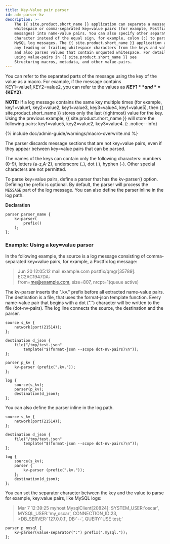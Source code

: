 ```yaml
---
title: Key-Value pair parser
id: adm-parser-kv
description: >-
    The {{ site.product.short_name }} application can separate a message consisting of
    whitespace or comma-separated key=value pairs (for example, Postfix log
    messages) into name-value pairs. You can also specify other separator
    character instead of the equal sign, for example, colon (:) to parse
    MySQL log messages. The {{ site.product.short_name }} application automatically trims
    any leading or trailing whitespace characters from the keys and values,
    and also parses values that contain unquoted whitespace. For details on
    using value-pairs in {{ site.product.short_name }} see
    Structuring macros, metadata, and other value-pairs.
---
```


You can refer to the separated parts of the message using the key of the
value as a macro. For example, if the message contains
KEY1=value1,KEY2=value2, you can refer to the values as **${KEY1}** and
**${KEY2}**.

**NOTE:** If a log message contains the same key multiple times (for
example, key1=value1, key2=value2, key1=value3, key3=value4,
key1=value5), then {{ site.product.short_name }} stores only the last (rightmost) value
for the key. Using the previous example, {{ site.product.short_name }} will store the
following pairs: key1=value5, key2=value2, key3=value4.
{: .notice--info}

{% include doc/admin-guide/warnings/macro-overwrite.md %}

The parser discards message sections that are not key=value pairs, even if they
appear between key=value pairs that can be parsed.

The names of the keys can contain only the following characters: numbers (0-9),
letters (a-z,A-Z), underscore (\_), dot (.), hyphen (-). Other special characters
are not permitted.

To parse key=value pairs, define a parser that has the kv-parser()
option. Defining the prefix is optional. By default, the parser will
process the `MESSAGE` part of the log message. You can also define the
parser inline in the log path.

**Declaration**

```config
parser parser_name {
    kv-parser(
        prefix()
    );
};
```

### Example: Using a key=value parser

In the following example, the source is a log message consisting of
comma-separated key=value pairs, for example, a Postfix log message:

>Jun 20 12:05:12 mail.example.com <info> postfix/qmgr[35789]: EC2AC1947DA:  
>from=<me@example.com>, size=807, nrcpt=1(queue active)

The kv-parser inserts the \".kv.\" prefix before all extracted
name-value pairs. The destination is a file, that uses the format-json
template function. Every name-value pair that begins with a dot (\".\")
character will be written to the file (dot-nv-pairs). The log line
connects the source, the destination and the parser.

```config
source s_kv {
    network(port(21514));
};

destination d_json {
    file("/tmp/test.json"
        template("$(format-json --scope dot-nv-pairs)\n"));
};

parser p_kv {
    kv-parser (prefix(".kv."));
};

log {
    source(s_kv);
    parser(p_kv);
    destination(d_json);
};
```

You can also define the parser inline in the log path.

```config
source s_kv {
    network(port(21514));
};

destination d_json {
    file("/tmp/test.json"
        template("$(format-json --scope dot-nv-pairs)\n"));
};

log {
    source(s_kv);
    parser {
        kv-parser (prefix(".kv."));
    };
    destination(d_json);
};
```

You can set the separator character between the key and the value to
parse for example, key:value pairs, like MySQL logs:

>Mar  7 12:39:25 myhost MysqlClient[20824]: SYSTEM_USER:'oscar', MYSQL_USER:'my_oscar', CONNECTION_ID:23, >DB_SERVER:'127.0.0.1', DB:'--', QUERY:'USE test;'

```config
parser p_mysql {
    kv-parser(value-separator(":") prefix(".mysql."));
};
```
